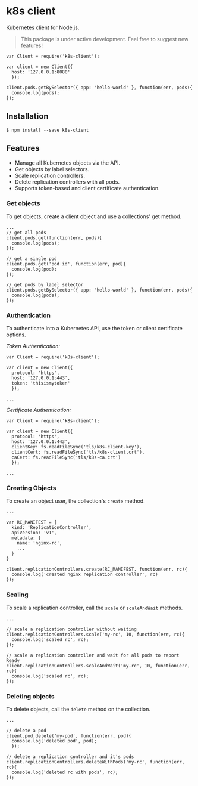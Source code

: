 # k8s client
Kubernetes client for Node.js.

> This package is under active development. Feel free to suggest new features!

```
var Client = require('k8s-client');

var client = new Client({
  host: '127.0.0.1:8080'
  });

client.pods.getBySelector({ app: 'hello-world' }, function(err, pods){
  console.log(pods);
});
```

## Installation

```
$ npm install --save k8s-client
```

## Features

* Manage all Kubernetes objects via the API.
* Get objects by label selectors.
* Scale replication controllers.
* Delete replication controllers with all pods.
* Supports token-based and client certificate authentication.

### Get objects
To get objects, create a client object and use a collections' get method.

```
...
// get all pods
client.pods.get(function(err, pods){
  console.log(pods);
});

// get a single pod
client.pods.get('pod id', function(err, pod){
  console.log(pod);
});

// get pods by label selector
client.pods.getBySelector({ app: 'hello-world' }, function(err, pods){
  console.log(pods);
});
```

### Authentication
To authenticate into a Kubernetes API, use the token or client certificate options.

*Token Authentication:*
```
var Client = require('k8s-client');

var client = new Client({
  protocol: 'https',
  host: '127.0.0.1:443',
  token: 'thisismytoken'
  });

...
```

*Certificate Authentication:*
```
var Client = require('k8s-client');

var client = new Client({
  protocol: 'https',
  host: '127.0.0.1:443',
  clientKey: fs.readFileSync('tls/k8s-client.key'),
  clientCert: fs.readFileSync('tls/k8s-client.crt'),
  caCert: fs.readFileSync('tls/k8s-ca.crt')
  });

...
```

### Creating Objects
To create an object user, the collection's `create` method.

```
...

var RC_MANIFEST = {
  kind: 'ReplicationController',
  apiVersion: 'v1',
  metadata: {
    name: 'nginx-rc',
    ...
  }
}

client.replicationControllers.create(RC_MANIFEST, function(err, rc){
  console.log('created nginx replication controller', rc)
});
```

### Scaling
To scale a replication controller, call the `scale` or `scaleAndWait` methods.

```
...

// scale a replication controller without waiting
client.replicationControllers.scale('my-rc', 10, function(err, rc){
  console.log('scaled rc', rc);
});

// scale a replication controller and wait for all pods to report Ready
client.replicationControllers.scaleAndWait('my-rc', 10, function(err, rc){
  console.log('scaled rc', rc);
});

```

### Deleting objects
To delete objects, call the `delete` method on the collection.

```
...

// delete a pod
client.pod.delete('my-pod', function(err, pod){
  console.log('deleted pod', pod);
  });

// delete a replication controller and it's pods
client.replicationControllers.deleteWithPods('my-rc', function(err, rc){
  console.log('deleted rc with pods', rc);
});
```
